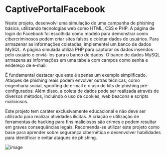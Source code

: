 # CaptivePortalFacebook

Neste projeto, desenvolvi uma simulação de uma campanha de phishing básica, utilizando tecnologias web como HTML, CSS e PHP. A página de login do Facebook foi escolhida como modelo para demonstrar como cibercriminosos podem criar sites falsos e coletar dados de usuários. Para armazenar as informações coletadas, implementei um banco de dados MySQL. A página simulada utiliza PHP para capturar os dados inseridos pelo usuário e enviá-los para o banco de dados. O banco de dados MySQL armazena as informações em uma tabela com campos como senha e endereço de e-mail.

É fundamental destacar que este é apenas um exemplo simplificado. Ataques de phishing reais podem envolver outras técnicas, como engenharia social, spoofing de e-mail e o uso de kits de phishing pré-configurados. Além disso, a coleta de dados pode ser realizada através de diversos métodos, incluindo o uso de cookies, web beacons e scripts maliciosos.

Este projeto tem caráter exclusivamente educacional e não deve ser utilizado para realizar atividades ilícitas. A criação e utilização de ferramentas de hacking para fins maliciosos são crimes e podem resultar em graves consequências legais. Recomenda-se utilizar este projeto como base para aprender sobre segurança cibernética e desenvolver habilidades para identificar e evitar ataques de phishing.

![image](https://github.com/user-attachments/assets/500fa7ac-cb5a-42ce-a02c-633e3a47b320)
